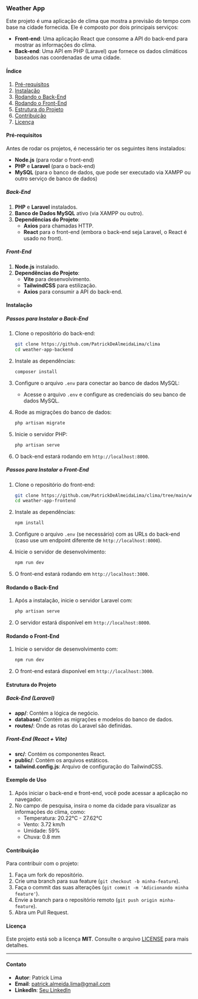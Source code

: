 ### Weather App

Este projeto é uma aplicação de clima que mostra a previsão do tempo com base na cidade fornecida. Ele é composto por dois principais serviços:

- **Front-end**: Uma aplicação React que consome a API do back-end para mostrar as informações do clima.
- **Back-end**: Uma API em PHP (Laravel) que fornece os dados climáticos baseados nas coordenadas de uma cidade.

#### Índice

1. [Pré-requisitos](#pré-requisitos)
2. [Instalação](#instalação)
3. [Rodando o Back-End](#rodando-o-back-end)
4. [Rodando o Front-End](#rodando-o-front-end)
5. [Estrutura do Projeto](#estrutura-do-projeto)
6. [Contribuição](#contribuição)
7. [Licença](#licença)

#### Pré-requisitos

Antes de rodar os projetos, é necessário ter os seguintes itens instalados:

- **Node.js** (para rodar o front-end)
- **PHP** e **Laravel** (para o back-end)
- **MySQL** (para o banco de dados, que pode ser executado via XAMPP ou outro serviço de banco de dados)

##### Back-End

1. **PHP** e **Laravel** instalados.
2. **Banco de Dados MySQL** ativo (via XAMPP ou outro).
3. **Dependências do Projeto**:
   - **Axios** para chamadas HTTP.
   - **React** para o front-end (embora o back-end seja Laravel, o React é usado no front).

##### Front-End

1. **Node.js** instalado.
2. **Dependências do Projeto**:
   - **Vite** para desenvolvimento.
   - **TailwindCSS** para estilização.
   - **Axios** para consumir a API do back-end.

#### Instalação

##### Passos para Instalar o Back-End

1. Clone o repositório do back-end:
    ```bash
    git clone https://github.com/PatrickDeAlmeidaLima/clima
    cd weather-app-backend
    ```

2. Instale as dependências:
    ```bash
    composer install
    ```

3. Configure o arquivo `.env` para conectar ao banco de dados MySQL:
    - Acesse o arquivo `.env` e configure as credenciais do seu banco de dados MySQL.

4. Rode as migrações do banco de dados:
    ```bash
    php artisan migrate
    ```

5. Inicie o servidor PHP:
    ```bash
    php artisan serve
    ```

6. O back-end estará rodando em `http://localhost:8000`.

##### Passos para Instalar o Front-End

1. Clone o repositório do front-end:
    ```bash
    git clone https://github.com/PatrickDeAlmeidaLima/clima/tree/main/weather-app
    cd weather-app-frontend
    ```

2. Instale as dependências:
    ```bash
    npm install
    ```

3. Configure o arquivo `.env` (se necessário) com as URLs do back-end (caso use um endpoint diferente de `http://localhost:8000`).

4. Inicie o servidor de desenvolvimento:
    ```bash
    npm run dev
    ```

5. O front-end estará rodando em `http://localhost:3000`.

#### Rodando o Back-End

1. Após a instalação, inicie o servidor Laravel com:
    ```bash
    php artisan serve
    ```

2. O servidor estará disponível em `http://localhost:8000`.

#### Rodando o Front-End

1. Inicie o servidor de desenvolvimento com:
    ```bash
    npm run dev
    ```

2. O front-end estará disponível em `http://localhost:3000`.

#### Estrutura do Projeto

##### Back-End (Laravel)

- **app/**: Contém a lógica de negócio.
- **database/**: Contém as migrações e modelos do banco de dados.
- **routes/**: Onde as rotas do Laravel são definidas.

##### Front-End (React + Vite)

- **src/**: Contém os componentes React.
- **public/**: Contém os arquivos estáticos.
- **tailwind.config.js**: Arquivo de configuração do TailwindCSS.

#### Exemplo de Uso

1. Após iniciar o back-end e front-end, você pode acessar a aplicação no navegador.
2. No campo de pesquisa, insira o nome da cidade para visualizar as informações do clima, como:
    - Temperatura: 20.22°C - 27.62°C
    - Vento: 3.72 km/h
    - Umidade: 59%
    - Chuva: 0.8 mm

#### Contribuição

Para contribuir com o projeto:

1. Faça um fork do repositório.
2. Crie uma branch para sua feature (`git checkout -b minha-feature`).
3. Faça o commit das suas alterações (`git commit -m 'Adicionando minha feature'`).
4. Envie a branch para o repositório remoto (`git push origin minha-feature`).
5. Abra um Pull Request.

#### Licença

Este projeto está sob a licença **MIT**. Consulte o arquivo [LICENSE](LICENSE) para mais detalhes.

---

#### Contato

- **Autor**: Patrick Lima
- **Email**: patrick.almeida.lima@gmail.com
- **LinkedIn**: [Seu LinkedIn](https://www.linkedin.com/in/patrick-almeida-lima/)
